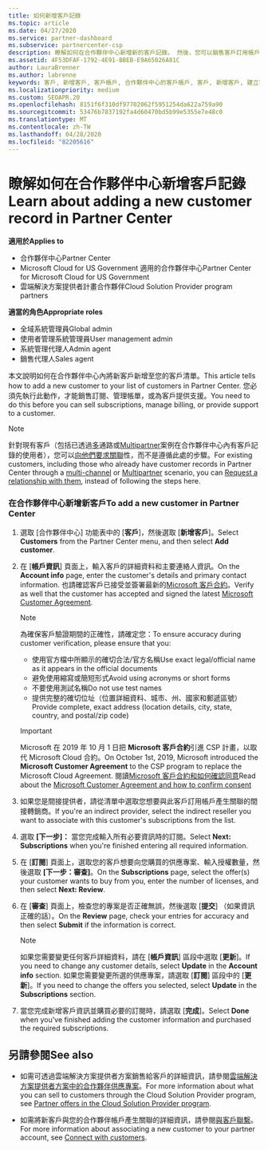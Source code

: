```yaml
---
title: 如何新增客戶記錄
ms.topic: article
ms.date: 04/27/2020
ms.service: partner-dashboard
ms.subservice: partnercenter-csp
description: 瞭解如何在合作夥伴中心新增新的客戶記錄。 然後，您可以銷售客戶訂用帳戶、管理帳單，或提供客戶支援。
ms.assetid: 4F53DFAF-1792-4E91-BBEB-E9A65026A81C
author: LauraBrenner
ms.author: labrenne
keywords: 客戶, 新增客戶, 客戶帳戶, 合作夥伴中心的客戶帳戶, 客戶, 新增客戶, 建立客戶帳戶
ms.localizationpriority: medium
ms.custom: SEOAPR.20
ms.openlocfilehash: 8151f6f310df97702062f5951254da622a759a90
ms.sourcegitcommit: 53476b7837192fa4d60470bd5b99e5355e7e48c0
ms.translationtype: MT
ms.contentlocale: zh-TW
ms.lasthandoff: 04/28/2020
ms.locfileid: "82205616"
---
```

# <a name="learn-about-adding-a-new-customer-record-in-partner-center"></a><span data-ttu-id="5b890-105">瞭解如何在合作夥伴中心新增客戶記錄</span><span class="sxs-lookup"><span data-stu-id="5b890-105">Learn about adding a new customer record in Partner Center</span></span>

<span data-ttu-id="5b890-106">**適用於**</span><span class="sxs-lookup"><span data-stu-id="5b890-106">**Applies to**</span></span>

- <span data-ttu-id="5b890-107">合作夥伴中心</span><span class="sxs-lookup"><span data-stu-id="5b890-107">Partner Center</span></span>
- <span data-ttu-id="5b890-108">Microsoft Cloud for US Government 適用的合作夥伴中心</span><span class="sxs-lookup"><span data-stu-id="5b890-108">Partner Center for Microsoft Cloud for US Government</span></span>
- <span data-ttu-id="5b890-109">雲端解決方案提供者計畫合作夥伴</span><span class="sxs-lookup"><span data-stu-id="5b890-109">Cloud Solution Provider program partners</span></span>

<span data-ttu-id="5b890-110">**適當的角色**</span><span class="sxs-lookup"><span data-stu-id="5b890-110">**Appropriate roles**</span></span>

- <span data-ttu-id="5b890-111">全域系統管理員</span><span class="sxs-lookup"><span data-stu-id="5b890-111">Global admin</span></span>
- <span data-ttu-id="5b890-112">使用者管理系統管理員</span><span class="sxs-lookup"><span data-stu-id="5b890-112">User management admin</span></span>
- <span data-ttu-id="5b890-113">系統管理代理人</span><span class="sxs-lookup"><span data-stu-id="5b890-113">Admin agent</span></span>
- <span data-ttu-id="5b890-114">銷售代理人</span><span class="sxs-lookup"><span data-stu-id="5b890-114">Sales agent</span></span>

<span data-ttu-id="5b890-115">本文說明如何在合作夥伴中心內將新客戶新增至您的客戶清單。</span><span class="sxs-lookup"><span data-stu-id="5b890-115">This article tells how to add a new customer to your list of customers in Partner Center.</span></span> <span data-ttu-id="5b890-116">您必須先執行此動作，才能銷售訂閱、管理帳單，或為客戶提供支援。</span><span class="sxs-lookup"><span data-stu-id="5b890-116">You need to do this before you can sell subscriptions, manage billing, or provide support to a customer.</span></span>

>[!NOTE]
><span data-ttu-id="5b890-117">針對現有客戶（包括已透過[多](multichannel.md)通路或[Multipartner](multipartner.md)案例在合作夥伴中心內有客戶記錄的使用者），您可以[向他們要求關聯](request-a-relationship-with-a-customer.md)性，而不是遵循此處的步驟。</span><span class="sxs-lookup"><span data-stu-id="5b890-117">For existing customers, including those who already have customer records in Partner Center through a [multi-channel](multichannel.md) or [Multipartner](multipartner.md) scenario, you can [Request a relationship with them](request-a-relationship-with-a-customer.md), instead of following the steps here.</span></span>

### <a name="to-add-a-new-customer-in-partner-center"></a><span data-ttu-id="5b890-118">在合作夥伴中心新增新客戶</span><span class="sxs-lookup"><span data-stu-id="5b890-118">To add a new customer in Partner Center</span></span>

1. <span data-ttu-id="5b890-119">選取 [合作夥伴中心] 功能表中的 [**客戶**]，然後選取 [**新增客戶**]。</span><span class="sxs-lookup"><span data-stu-id="5b890-119">Select **Customers** from the Partner Center menu, and then select **Add customer**.</span></span>

2. <span data-ttu-id="5b890-120">在 [**帳戶資訊**] 頁面上，輸入客戶的詳細資料和主要連絡人資訊。</span><span class="sxs-lookup"><span data-stu-id="5b890-120">On the **Account info** page, enter the customer's details and primary contact information.</span></span> <span data-ttu-id="5b890-121">也請確認客戶已接受並簽署最新的[Microsoft 客戶合約](agreements.md)。</span><span class="sxs-lookup"><span data-stu-id="5b890-121">Verify as well that the customer has accepted and signed the latest [Microsoft Customer Agreement](agreements.md).</span></span>

   >[!NOTE]
   >
   ><span data-ttu-id="5b890-122">為確保客戶驗證期間的正確性，請確定您：</span><span class="sxs-lookup"><span data-stu-id="5b890-122">To ensure accuracy during customer verification, please ensure that you:</span></span>
   >- <span data-ttu-id="5b890-123">使用官方檔中所顯示的確切合法/官方名稱</span><span class="sxs-lookup"><span data-stu-id="5b890-123">Use exact legal/official name as it appears in the official documents</span></span>
   >- <span data-ttu-id="5b890-124">避免使用縮寫或簡短形式</span><span class="sxs-lookup"><span data-stu-id="5b890-124">Avoid using acronyms or short forms</span></span>
   >- <span data-ttu-id="5b890-125">不要使用測試名稱</span><span class="sxs-lookup"><span data-stu-id="5b890-125">Do not use test names</span></span>
   >- <span data-ttu-id="5b890-126">提供完整的確切位址（位置詳細資料、城市、州、國家和郵遞區號）</span><span class="sxs-lookup"><span data-stu-id="5b890-126">Provide complete, exact address (location details, city, state, country, and postal/zip code)</span></span>

   >[!IMPORTANT] 
   > <span data-ttu-id="5b890-127">Microsoft 在 2019 年 10 月 1 日把 **Microsoft 客戶合約**引進 CSP 計畫，以取代 Microsoft Cloud 合約。</span><span class="sxs-lookup"><span data-stu-id="5b890-127">On October 1st, 2019, Microsoft introduced the **Microsoft Customer Agreement** to the CSP program to replace the Microsoft Cloud Agreement.</span></span> <span data-ttu-id="5b890-128">閱讀[Microsoft 客戶合約和如何確認同意](confirm-customer-agreement.md)</span><span class="sxs-lookup"><span data-stu-id="5b890-128">Read about the [Microsoft Customer Agreement and how to confirm consent](confirm-customer-agreement.md)</span></span>
  
3. <span data-ttu-id="5b890-129">如果您是間接提供者，請從清單中選取您想要與此客戶訂用帳戶產生關聯的間接轉銷商。</span><span class="sxs-lookup"><span data-stu-id="5b890-129">If you're an indirect provider, select the indirect reseller you want to associate with this customer's subscriptions from the list.</span></span>

4. <span data-ttu-id="5b890-130">選取 **[下一步]：** 當您完成輸入所有必要資訊時的訂閱。</span><span class="sxs-lookup"><span data-stu-id="5b890-130">Select **Next: Subscriptions** when you're finished entering all required information.</span></span>

5. <span data-ttu-id="5b890-131">在 [**訂閱**] 頁面上，選取您的客戶想要向您購買的供應專案、輸入授權數量，然後選取 **[下一步：審查]**。</span><span class="sxs-lookup"><span data-stu-id="5b890-131">On the **Subscriptions** page, select the offer(s) your customer wants to buy from you, enter the number of licenses, and then select **Next: Review**.</span></span>

6. <span data-ttu-id="5b890-132">在 [**審查**] 頁面上，檢查您的專案是否正確無誤，然後選取 [**提交**] （如果資訊正確的話）。</span><span class="sxs-lookup"><span data-stu-id="5b890-132">On the **Review** page, check your entries for accuracy and then select **Submit** if the information is correct.</span></span>

   >[!NOTE]
   ><span data-ttu-id="5b890-133">如果您需要變更任何客戶詳細資料，請在 [**帳戶資訊**] 區段中選取 [**更新**]。</span><span class="sxs-lookup"><span data-stu-id="5b890-133">If you need to change any customer details, select **Update** in the **Account info** section.</span></span> <span data-ttu-id="5b890-134">如果您需要變更所選的供應專案，請選取 [**訂閱**] 區段中的 [**更新**]。</span><span class="sxs-lookup"><span data-stu-id="5b890-134">If you need to change the offers you selected, select **Update** in the **Subscriptions** section.</span></span>

7. <span data-ttu-id="5b890-135">當您完成新增客戶資訊並購買必要的訂閱時，請選取 [**完成**]。</span><span class="sxs-lookup"><span data-stu-id="5b890-135">Select **Done** when you've finished adding the customer information and purchased the required subscriptions.</span></span>

## <a name="see-also"></a><span data-ttu-id="5b890-136">另請參閱</span><span class="sxs-lookup"><span data-stu-id="5b890-136">See also</span></span>

- <span data-ttu-id="5b890-137">如需可透過雲端解決方案提供者方案銷售給客戶的詳細資訊，請參閱[雲端解決方案提供者方案中的合作夥伴供應專案](csp-offers.md)。</span><span class="sxs-lookup"><span data-stu-id="5b890-137">For more information about what you can sell to customers through the Cloud Solution Provider program, see [Partner offers in the Cloud Solution Provider program](csp-offers.md).</span></span>

- <span data-ttu-id="5b890-138">如需將新客戶與您的合作夥伴帳戶產生關聯的詳細資訊，請參閱[與客戶聯繫](customer-accounts.md)。</span><span class="sxs-lookup"><span data-stu-id="5b890-138">For more information about associating a new customer to your partner account, see [Connect with customers](customer-accounts.md).</span></span>
